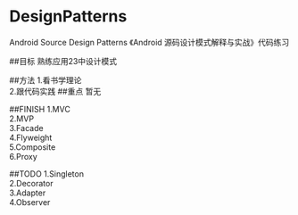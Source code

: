 # DesignPatterns
Android Source Design Patterns 
《Android 源码设计模式解释与实战》代码练习

##目标
熟练应用23中设计模式

##方法
1.看书学理论  
2.跟代码实践
##重点
暂无

##FINISH
1.MVC  
2.MVP  
3.Facade  
4.Flyweight  
5.Composite  
6.Proxy  

##TODO
1.Singleton  
2.Decorator  
3.Adapter  
4.Observer 
